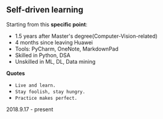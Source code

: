 ## Self-driven learning
Starting from this **specific point**:
- 1.5 years after Master's degree(Computer-Vision-related)
- 4 months since leaving Huawei
- Tools: PyCharm, OneNote, MarkdownPad
- Skilled in Python, DSA
- Unskilled in ML, DL, Data mining 

**Quotes**
- `Live and learn.`
- `Stay foolish, stay hungry.`
- `Practice makes perfect.`

2018.9.17 - present
